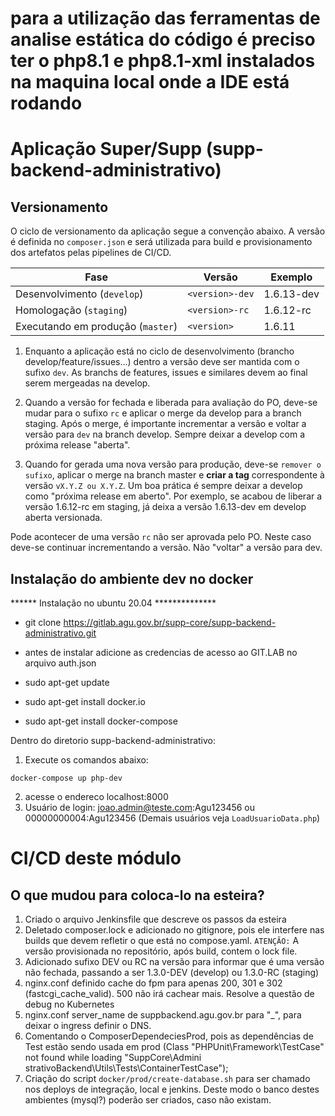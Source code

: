 # para a utilização das ferramentas de analise estática do código é preciso ter o php8.1 e php8.1-xml instalados na maquina local onde a IDE está rodando

# Aplicação Super/Supp (supp-backend-administrativo)
## Versionamento
O ciclo de versionamento da aplicação segue a convenção abaixo. A versão é definida no ``composer.json`` e será utilizada para build e provisionamento dos artefatos pelas pipelines de CI/CD.

| Fase                            | Versão            | Exemplo   |
|---------------------------------|-------------------|-----------|
| Desenvolvimento (``develop``)       | ``<version>-dev`` | 1.6.13-dev |
| Homologação (``staging``)           | ``<version>-rc``  | 1.6.12-rc  |
| Executando em produção (``master``) | ``<version>``     | 1.6.11    |


1. Enquanto a aplicação está no ciclo de desenvolvimento (brancho develop/feature/issues...) dentro a versão deve ser mantida com o sufixo ``dev``. As branchs de features, issues e similares devem ao final serem mergeadas na develop.

2. Quando a versão for fechada e liberada para avaliação do PO, deve-se mudar para o sufixo ``rc`` e aplicar o merge da develop para a branch staging. Após o merge, é importante incrementar a versão e voltar a versão para ``dev`` na branch develop. Sempre deixar a develop com a próxima release "aberta".

3. Quando for gerada uma nova versão para produção, deve-se ``remover o sufixo``, aplicar o merge na branch master e **criar a tag** correspondente à versão ``vX.Y.Z ou X.Y.Z``. Um boa prática é sempre deixar a develop como "próxima release em aberto". Por exemplo, se acabou de liberar a versão 1.6.12-rc em staging, já deixa a versão 1.6.13-dev em develop aberta versionada. 

Pode acontecer de uma versão ``rc`` não ser aprovada pelo PO. Neste caso deve-se continuar incrementando a versão. Não "voltar" a versão para dev.

## Instalação do ambiente dev no docker

****** Instalação no ubuntu 20.04 **************

 - git clone https://gitlab.agu.gov.br/supp-core/supp-backend-administrativo.git
 
 - antes de instalar adicione as credencias de acesso ao GIT.LAB no arquivo auth.json
 
 - sudo apt-get update
 - sudo apt-get install docker.io
 - sudo apt-get install docker-compose

Dentro do diretorio supp-backend-administrativo:

 1) Execute os comandos abaixo:
 ```shell
 docker-compose up php-dev
 ```
 2) acesse o endereco localhost:8000
 3) Usuário de login: joao.admin@teste.com:Agu123456 ou 00000000004:Agu123456 (Demais usuários veja ```LoadUsuarioData.php```)

# CI/CD deste módulo

## O que mudou para coloca-lo na esteira?
1) Criado o arquivo Jenkinsfile que descreve os passos da esteira
2) Deletado composer.lock e adicionado no gitignore, pois ele interfere nas builds que devem refletir o que está no compose.yaml. ``ATENÇÃO:`` A versão provisionada no repositório, após build, contem o lock file.
3) Adicionado sufixo DEV ou RC na versão para informar que é uma versão não fechada, passando a ser 1.3.0-DEV (develop) ou 1.3.0-RC (staging)
4) nginx.conf definido cache do fpm para apenas 200, 301 e 302 (fastcgi_cache_valid). 500 não irá cachear mais. Resolve a questão de debug no Kubernetes
5) nginx.conf server_name de suppbackend.agu.gov.br para "_", para deixar o ingress definir o DNS.
6) Comentando o ComposerDependeciesProd, pois as dependências de Test estão sendo usada em prod (Class "PHPUnit\Framework\TestCase" not found while loading "SuppCore\Admini strativoBackend\Utils\Tests\ContainerTestCase");
7) Criação do script ```docker/prod/create-database.sh``` para ser chamado nos deploys de integração, local e jenkins. Deste modo o banco destes ambientes (mysql?) poderão ser criados, caso não existam.
